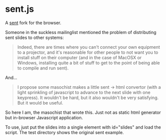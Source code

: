 # sent.js

A [sent](http://tools.suckless.org/sent/) fork for the browser.

Someone in the suckless mailinglist mentioned the problem of distributing sent
slides to other systems:

> Indeed, there are times where you can't connect your own equipment
> to a projector, and it's reasonable for other people to not want you
> to install stuff on their computer (and in the case of MacOSX or
> Windows, installing quite a bit of stuff to get to the point of
> being able to compile and run sent).

And…

> I propose some masochist makes a little sent -> html convertor (with
> a light sprinkling of javascript to advance to the next slide with
> one keypress). It wouldn't be hard, but it also wouldn't be very
> satisfying. But it would be useful.

So here I am, the masochist that wrote this. Just not as static html generator
but in-browser Javascript application.

To use, just put the slides into a single element with id="slides" and load 
the script. The test directory shows the original sent example.
